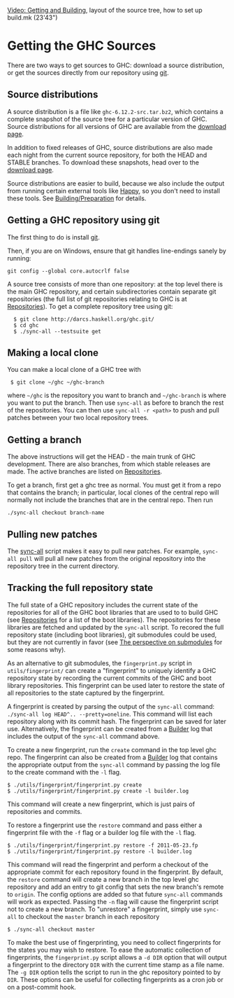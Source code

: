 
[
Video: Getting and Building](http://video.google.com/videoplay?docid=7166458546326012899), layout of the source tree, how to set up build.mk (23'43")


# Getting the GHC Sources



There are two ways to get sources to GHC: download a source distribution, or get the sources directly from our repository using [
git](http://git-scm.com/).


## Source distributions



A source distribution is a file like `ghc-6.12.2-src.tar.bz2`, which contains a complete snapshot of the source tree for a particular version of GHC.  Source distributions for all versions of GHC are available from the [download page](http://www.haskell.org/ghc/download.html).



In addition to fixed releases of GHC, source distributions are also made each night from the current source repository, for both the HEAD and STABLE branches.  To download these snapshots, head over to the [download page](http://www.haskell.org/ghc/download.html).



Source distributions are easier to build, because we also include the output from running certain external tools like [
Happy](http://haskell.org/happy), so you don't need to install these tools.  See [Building/Preparation](building/preparation) for details.


## Getting a GHC repository using git



The first thing to do is install [ git](http://git-scm.com/).



Then, if you are on Windows, ensure that git handles line-endings sanely by running:


```wiki
git config --global core.autocrlf false
```


A source tree consists of more than one repository: at the top level there is the main GHC repository, and certain subdirectories contain separate git repositories (the full list of git repositories relating to GHC is at [Repositories](repositories)).  To get a complete repository tree using git:


```wiki
  $ git clone http://darcs.haskell.org/ghc.git/
  $ cd ghc
  $ ./sync-all --testsuite get
```

## Making a local clone



You can make a local clone of a GHC tree with


```wiki
 $ git clone ~/ghc ~/ghc-branch
```


where `~/ghc` is the repository you want to branch and `~/ghc-branch` is where you want to put the branch.  Then use `sync-all` as before to branch the rest of the repositories.  You can then use `sync-all -r <path>` to push and pull patches between your two local repository trees.


## Getting a branch



The above instructions will get the HEAD - the main trunk of GHC development.  There are also branches, from which stable releases are made.  The active branches are listed on [Repositories](repositories).



To get a branch, first get a ghc tree as normal. You must get it from a repo that contains the branch; in particular, local clones of the central repo will normally not include the branches that are in the central repo. Then run


```wiki
./sync-all checkout branch-name
```

## Pulling new patches



The [sync-all](building/sync-all) script makes it easy to pull new patches.  For example, `sync-all pull` will pull all new patches from the original repository into the repository tree in the current directory.


## Tracking the full repository state



The full state of a GHC repository includes the current state of the repositories for all of the GHC boot libraries that are used to to build GHC (see [Repositories](repositories) for a list of the boot libraries). The repositories for these libraries are fetched and updated by the `sync-all` script. To recored the full repository state (including boot libraries), git submodules could be used, but they are not currently in favor (see [The perspective on submodules](darcs-conversion#the-perspective-on-submodules) for some reasons why).



As an alternative to git submodules, the `fingerprint.py` script in `utils/fingerprint/` can create a "fingerprint" to uniquely identify a GHC repository state by recording the current commits of the GHC and boot library repositories. This fingerprint can be used later to restore the state of all repositories to the state captured by the fingerprint. 



A fingerprint is created by parsing the output of the `sync-all` command: `./sync-all log HEAD^.. --pretty=oneline`. This command will list each repository along with its commit hash. The fingerprint can be saved for later use. Alternatively, the fingerprint can be created from a [Builder](builder) log that includes the output of the `sync-all` command above.



To create a new fingerprint, run the `create` command in the top level ghc repo. The fingerprint can also be created from a [Builder](builder) log that contains the appropriate output from the `sync-all` command by passing the log file to the create command with the `-l` flag.


```wiki
$ ./utils/fingerprint/fingerprint.py create
$ ./utils/fingerprint/fingerprint.py create -l builder.log
```


This command will create a new fingerprint, which is just pairs of repositories and commits. 



To restore a fingerprint use the `restore` command and pass either a fingerprint file with the `-f` flag or a builder log file with the `-l` flag.


```wiki
$ ./utils/fingerprint/fingerprint.py restore -f 2011-05-23.fp
$ ./utils/fingerprint/fingerprint.py restore -l builder.log
```


This command will read the fingerprint and perform a checkout of the appropriate commit for each repository found in the fingerprint. By default, the `restore` command will create a new branch in the top level ghc repository and add an entry to git config that sets the new branch's remote to `origin`. The config options are added so that future `sync-all` commands will work as expected. Passing the `-n` flag will cause the fingerprint script not to create a new branch. To "unrestore" a fingerprint, simply use `sync-all` to checkout the `master` branch in each repository


```wiki
$ ./sync-all checkout master
```


To make the best use of fingerprinting, you need to collect fingerprints for the states you may wish to restore. To ease the automatic collection of fingerprints, the `fingerprint.py` script allows a `-d DIR` option that will output a fingerprint to the directory `DIR` with the current time stamp as a file name. The `-g DIR` option tells the script to run in the ghc repository pointed to by `DIR`. These options can be useful for collecting fingerprints as a cron job or on a post-commit hook.


